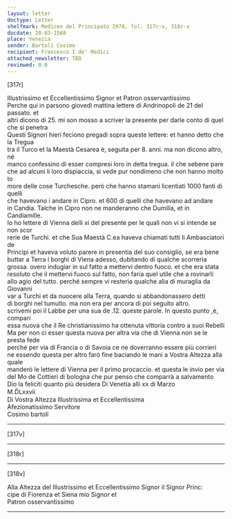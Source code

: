 ```yaml
---
layout: letter
doctype: Letter
shelfmark: Mediceo del Principato 2978, fol. 317r-v, 318r-v
docdate: 20-03-1568
place: Venezia
sender: Bartoli Cosimo
recipient: Francesco I de' Medici
attached_newsletter: TBD
reviewed: 0.0
---
```


[317r]  
  
  
Illustrissimo et Eccellentissimo Signor et Patron osservantissimo  
Perche qui in parsono giovedì mattina lettere di Andrinopoli de 21 del passato. et  
altri dicono di 25. mi son mosso a scriver la presente per darle conto di quel che si penetra  
Questi Signori hieri feciono pregadi sopra queste lettere: et hanno detto che la Tregua  
tra il Turco et la Maestà Cesarea è, seguita per 8. anni. ma non dicono altro, né  
manco confessino di esser compresi loro in detta tregua. il che sebene pare  
che ad alcuni li loro dispiaccia, si vede pur nondimeno che non hanno molto to  
more delle cose Turchesche. però che hanno stamani licentiati 1000 fanti di quelli  
che havevano i andare in Cipro. et 600 di quelli che havevano ad andare  
in Candia. Talche in Cipro non ne manderanno che Dumilia, et in Candiamille.  
Io ho lettere di Vienna delli xi del presente per le quali non vi si intende se non scor  
rerie de Turchi. et che Sua Maestà C.ea haveva chiamati tutti li Ambasciatori de  
Principi et haveva voluto parere in presentia del suo consiglio, se era bene  
buttar a Terra i borghi di Viena adesso, dubitando di qualche scorreria  
grossa. overo indugiar in sul fatto a mettervi dentro fuoco. et che era stata  
resoluto che il mettervi fuoco sul fatto, non faria quel utile che a rovinarli  
allo agio del tutto. perché sempre vi resteria qualche alia di muraglia da Giovanni  
var a Turchi et da nuocere alla Terra, quando si abbandonassero detti  
di borghi nel tumulto. ma non era per ancora di poi seguito altro.  
scrivemi poi il Labbe per una sua de .12. queste parole. In questo punto ,è, compari  
essa nuova che il Re christianissimo ha ottenuta vittoria contro a suoi Rebelli  
Ma per non ci esser questa nuova per altra via che di Vienna non se le presta fede  
perché per via di Francia o di Savoia ce ne doverranno essere più corrieri  
ne essendo questa per altro farò fine baciando le mani a Vostra Altezza alla quale  
manderò le lettere di Vienna per il primo procaccio. et questa le invio per via  
del Mo de Cottieri di bologna che pur penso che comparrà a salvamento  
Dio la feliciti quanto più desidera Di Venetia alli xx di Marzo  
M.D̅Lxxvii  
Di Vostra Altezza Illustrissima et Eccellentissima  
Afezionatissimo Servitore  
Cosimo bartoli  
  
---  

[317v]  
  
  
  
---  

[318r]  
  
  
  
---  

[318v]  
  
  
Alla Altezza del Illustrissimo et Eccellentissimo Signor il Signor Princ:  
cipe di Fiorenza et Siena mio Signor et  
Patron osservantissimo  
  
---  

